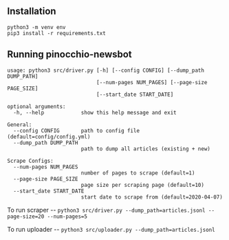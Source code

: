 ## Installation
```
python3 -m venv env
pip3 install -r requirements.txt
```

## Running pinocchio-newsbot
```
usage: python3 src/driver.py [-h] [--config CONFIG] [--dump_path DUMP_PATH]
                             [--num-pages NUM_PAGES] [--page-size PAGE_SIZE]
                             [--start_date START_DATE]

optional arguments:
  -h, --help            show this help message and exit

General:
  --config CONFIG       path to config file (default=config/config.yml)
  --dump_path DUMP_PATH
                        path to dump all articles (existing + new)

Scrape Configs:
  --num-pages NUM_PAGES
                        number of pages to scrape (default=1)
  --page-size PAGE_SIZE
                        page size per scraping page (default=10)
  --start_date START_DATE
                        start date to scrape from (default=2020-04-07)
```


To run scraper -- `python3 src/driver.py --dump_path=articles.jsonl --page-size=20 --num-pages=5`

To run uploader -- `python3 src/uploader.py --dump_path=articles.jsonl`